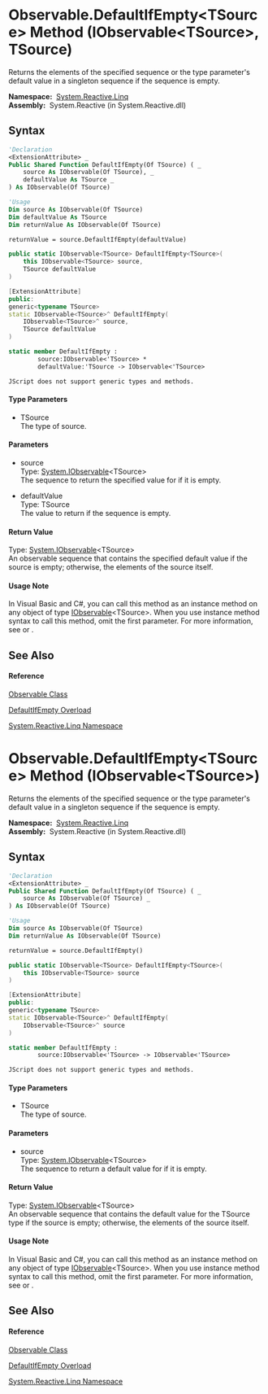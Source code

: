 # Observable.DefaultIfEmpty\<TSource\> Method (IObservable\<TSource\>, TSource)

Returns the elements of the specified sequence or the type parameter's default value in a singleton sequence if the sequence is empty.

**Namespace:**  [System.Reactive.Linq](System.Reactive.Linq\System.Reactive.Linq.md)  
**Assembly:**  System.Reactive (in System.Reactive.dll)

## Syntax

```vb
'Declaration
<ExtensionAttribute> _
Public Shared Function DefaultIfEmpty(Of TSource) ( _
    source As IObservable(Of TSource), _
    defaultValue As TSource _
) As IObservable(Of TSource)
```

```vb
'Usage
Dim source As IObservable(Of TSource)
Dim defaultValue As TSource
Dim returnValue As IObservable(Of TSource)

returnValue = source.DefaultIfEmpty(defaultValue)
```

```csharp
public static IObservable<TSource> DefaultIfEmpty<TSource>(
    this IObservable<TSource> source,
    TSource defaultValue
)
```

```c++
[ExtensionAttribute]
public:
generic<typename TSource>
static IObservable<TSource>^ DefaultIfEmpty(
    IObservable<TSource>^ source, 
    TSource defaultValue
)
```

```fsharp
static member DefaultIfEmpty : 
        source:IObservable<'TSource> * 
        defaultValue:'TSource -> IObservable<'TSource> 
```

```jscript
JScript does not support generic types and methods.
```

#### Type Parameters

- TSource  
  The type of source.

#### Parameters

- source  
  Type: [System.IObservable](https://msdn.microsoft.com/en-us/library/Dd990377)\<TSource\>  
  The sequence to return the specified value for if it is empty.

- defaultValue  
  Type: TSource  
  The value to return if the sequence is empty.

#### Return Value

Type: [System.IObservable](https://msdn.microsoft.com/en-us/library/Dd990377)\<TSource\>  
An observable sequence that contains the specified default value if the source is empty; otherwise, the elements of the source itself.

#### Usage Note

In Visual Basic and C\#, you can call this method as an instance method on any object of type [IObservable](https://msdn.microsoft.com/en-us/library/Dd990377)\<TSource\>. When you use instance method syntax to call this method, omit the first parameter. For more information, see [](https://msdn.microsoft.com/en-us/library/Bb384936) or [](https://msdn.microsoft.com/en-us/library/Bb383977).

## See Also

#### Reference

[Observable Class](Observable\Observable.md)

[DefaultIfEmpty Overload](DefaultIfEmpty\Observable.DefaultIfEmpty.md)

[System.Reactive.Linq Namespace](System.Reactive.Linq\System.Reactive.Linq.md)









# Observable.DefaultIfEmpty\<TSource\> Method (IObservable\<TSource\>)

Returns the elements of the specified sequence or the type parameter's default value in a singleton sequence if the sequence is empty.

**Namespace:**  [System.Reactive.Linq](System.Reactive.Linq\System.Reactive.Linq.md)  
**Assembly:**  System.Reactive (in System.Reactive.dll)

## Syntax

```vb
'Declaration
<ExtensionAttribute> _
Public Shared Function DefaultIfEmpty(Of TSource) ( _
    source As IObservable(Of TSource) _
) As IObservable(Of TSource)
```

```vb
'Usage
Dim source As IObservable(Of TSource)
Dim returnValue As IObservable(Of TSource)

returnValue = source.DefaultIfEmpty()
```

```csharp
public static IObservable<TSource> DefaultIfEmpty<TSource>(
    this IObservable<TSource> source
)
```

```c++
[ExtensionAttribute]
public:
generic<typename TSource>
static IObservable<TSource>^ DefaultIfEmpty(
    IObservable<TSource>^ source
)
```

```fsharp
static member DefaultIfEmpty : 
        source:IObservable<'TSource> -> IObservable<'TSource> 
```

```jscript
JScript does not support generic types and methods.
```

#### Type Parameters

- TSource  
  The type of source.

#### Parameters

- source  
  Type: [System.IObservable](https://msdn.microsoft.com/en-us/library/Dd990377)\<TSource\>  
  The sequence to return a default value for if it is empty.

#### Return Value

Type: [System.IObservable](https://msdn.microsoft.com/en-us/library/Dd990377)\<TSource\>  
An observable sequence that contains the default value for the TSource type if the source is empty; otherwise, the elements of the source itself.

#### Usage Note

In Visual Basic and C\#, you can call this method as an instance method on any object of type [IObservable](https://msdn.microsoft.com/en-us/library/Dd990377)\<TSource\>. When you use instance method syntax to call this method, omit the first parameter. For more information, see [](https://msdn.microsoft.com/en-us/library/Bb384936) or [](https://msdn.microsoft.com/en-us/library/Bb383977).

## See Also

#### Reference

[Observable Class](Observable\Observable.md)

[DefaultIfEmpty Overload](DefaultIfEmpty\Observable.DefaultIfEmpty.md)

[System.Reactive.Linq Namespace](System.Reactive.Linq\System.Reactive.Linq.md)









